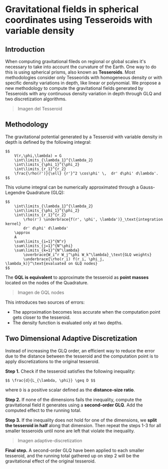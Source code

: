 # Gravitational fields in spherical coordinates using Tesseroids with variable density

## Introduction

When computing gravitational fileds on regional or global scales it's necessary to take
into account the curvature of the Earth. One way to do this is using spherical prisms,
also known as **Tesseroids**.
Most methodologies consider only Tesseorids with homogeneous density or
with specific density variations in depth, like linear or polynomial.
We propose a new methodology to compute the gravitational fields generated by
Tesseroids with any continuous density variation in depth through GLQ and two
discretization algorithms.

> Imagen del Tesseroid


## Methodology

The gravitational potential generated by a Tesseroid with variable density in depth is
defined by the following integral:

```
$$
    V(r,\phi,\lambda) = G
    \int\limits_{\lambda_1}^{\lambda_2}
    \int\limits_{\phi_1}^{\phi_2}
    \int\limits_{r_1}^{r_2}
    \frac{\rho(r')}{\ell} {r'}^2 \cos\phi' \,  dr' d\phi' d\lambda'.
$$
```

This volume integral can be numerically approximated through a Gauss-Legendre Quadrature
(GLQ):

```
$$
    \int\limits_{\lambda_1}^{\lambda_2}
    \int\limits_{\phi_1}^{\phi_2}
    \int\limits_{r_1}^{r_2}
        \rho(r') \underbrace{f(r', \phi', \lambda')}_\text{integration kernel}
        dr' d\phi' d\lambda'
    \approx
    A
    \sum\limits_{i=1}^{N^r}
    \sum\limits_{j=1}^{N^\phi}
    \sum\limits_{k=1}^{N^\lambda}
        \overbrace{W_i^r W_j^\phi W_k^\lambda}_\text{GLQ weights}
        \underbrace{\rho(r_i) f(r_i, \phi_j, \lambda_k)}^\text{evaluated on GLQ nodes}
$$
```

The **GQL is equivalent** to approximate the tesseroid as **point masses** located on
the nodes of the Quadrature.

> Imagen de GQL nodes

This introduces two sources of errors:
- The approximation becomes less accurate when the computation point gets closer to the
  tesseroid.
- The density function is evaluated only at two depths.


## Two Dimensional Adaptive Discretization

Instead of increasing the GLQ order, an efficient way to reduce the error due to the
distance between the tesseroid and the computation point is to apply discretizations to
the original tesseroid.

**Step 1.** Check if the tesseroid satisfies the following inequality:

```
$$ \frac{d}{L_{\lambda, \phi}} \geq D $$
```

where `D` is a positive scalar defined as the **distance-size ratio**.

**Step 2.** If none of the dimensions fails the inequality, compute the gravitational
field it generates using a **second-order GLQ**. Add the computed effect to the running
total.

**Step 3.** If the inequality does not hold for one of the dimensions, we **split the
tesseroid in half** along that dimension. Then repeat the steps 1-3 for all smaller
tesseroids until none are left that violate the inequality.

> Imagen adaptive-discretization

**Final step.** A second-order GLQ have been applied to each smaller tesseroid, and the
running total gathered up on step 2 will be the gravitational effect of the original
tesseroid.
